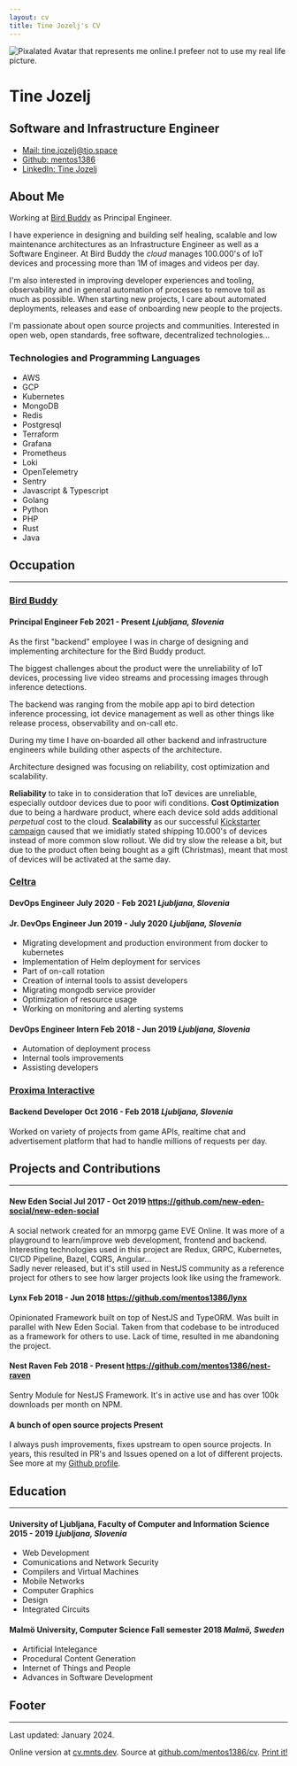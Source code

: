 ```yaml
---
layout: cv
title: Tine Jozelj's CV
---
```


<div id="headline">
    <img
        class="avatar shadow"
        src="https://avatars2.githubusercontent.com/u/1910649?s=460&u=d7ef7a7cd65e644b936e232d61ce21cf2cead047&v=4"
        alt="Pixalated Avatar that represents me online.I prefeer not to use my real life picture."
    />
    <h1 class="title">Tine Jozelj</h1>
    <h2 class="subtitle">Software and Infrastructure Engineer</h2>
</div>

<ul id="webaddress">
<li><a class="pill shadow" href="mailto:tine.jozelj@tjo.space">Mail: tine.jozelj@tjo.space</a></li>
<li><a class="pill shadow" href="https://github.com/mentos1386">Github: mentos1386</a></li>
<li><a class="pill shadow" href="https://www.linkedin.com/in/tine-jozelj-884398121/">LinkedIn: Tine Jozelj</a></li>
</ul>


## About Me

Working at [Bird Buddy](https://mybirdbuddy.com/) as Principal Engineer.

I have experience in designing and building self healing, scalable and low maintenance architectures
as an Infrastructure Engineer as well as a Software Engineer. At Bird Buddy the _cloud_ manages
100.000's of IoT devices and processing more than 1M of images and videos per day.

I'm also interested in improving developer experiences and tooling, observability and in general automation of processes
to remove toil as much as possible. When starting new projects, I care about automated deployments, releases and ease
of onboarding new people to the projects.

I'm passionate about open source projects and communities. Interested in open web, open standards,
free software, decentralized technologies...

### Technologies and Programming Languages

<ul class="pills shadow-items">
    <li>AWS</li>
    <li>GCP</li>
    <li>Kubernetes</li>
    <li>MongoDB</li>
    <li>Redis</li>
    <li>Postgresql</li>
    <li>Terraform</li>
    <li>Grafana</li>
    <li>Prometheus</li>
    <li>Loki</li>
    <li>OpenTelemetry</li>
    <li>Sentry</li>
    <li>Javascript & Typescript</li>
    <li>Golang</li>
    <li>Python</li>
    <li>PHP</li>
    <li>Rust</li>
    <li>Java</li>
</ul>

## Occupation
---

### [Bird Buddy](https://mybirdbuddy.com)
<h4>
    <span class="title"><strong>Principal Engineer</strong></span>
    <span class="date">Feb 2021 - Present</span>
    <i>Ljubljana, Slovenia</i>
</h4>

As the first "backend" employee I was in charge of designing and implementing architecture for the Bird Buddy product.

The biggest challenges about the product were the unreliability of IoT devices, processing live video streams and processing
images through inference detections.

The backend was ranging from the mobile app api to bird detection inference processing, iot device management as well as
other things like release process, observability and on-call etc.

During my time I have on-boarded all other backend and infrastructure engineers while building other aspects of the architecture.

Architecture designed was focusing on reliability, cost optimization and scalability.

__Reliability__ to take in to consideration that IoT devices are unreliable, especially outdoor devices due to poor wifi conditions.
__Cost Optimization__ due to being a hardware product, where each device sold adds additional _perpetual_ cost to the cloud.
__Scalability__ as our successful [Kickstarter campaign](https://www.kickstarter.com/projects/mybirdbuddy/bird-buddy-a-smart-bird-feeder) caused that we imidiatly stated shipping 10.000's of devices instead of more common slow rollout.
We did try slow the release a bit, but due to the product often being bought as a gift (Christmas),
meant that most of devices will be activated at the same day.


### [Celtra](https://celtra.com)
<h4>
    <span class="title"><strong>DevOps Engineer</strong></span>
    <span class="date">July 2020 - Feb 2021</span>
    <i>Ljubljana, Slovenia</i>
</h4>

<h4>
    <span class="title"><strong>Jr. DevOps Engineer</strong></span>
    <span class="date">Jun 2019 - July 2020</span>
    <i>Ljubljana, Slovenia</i>
</h4>

 * Migrating development and production environment from docker to kubernetes
 * Implementation of Helm deployment for services
 * Part of on-call rotation
 * Creation of internal tools to assist developers
 * Migrating mongodb service provider
 * Optimization of resource usage
 * Working on monitoring and alerting systems

<h4>
    <span class="title"><strong>DevOps Engineer Intern</strong></span>
    <span class="date">Feb 2018 - Jun 2019</span>
    <i>Ljubljana, Slovenia</i>
</h4>

 * Automation of deployment process
 * Internal tools improvements
 * Assisting developers

### [Proxima Interactive](https://proxima.si)
<h4>
    <span class="title"><strong>Backend Developer</strong></span>
    <span class="date">Oct 2016 - Feb 2018</span>
    <i>Ljubljana, Slovenia</i>
</h4>

Worked on variety of projects from game APIs, realtime chat and advertisement platform that had to handle millions of requests per day.

## Projects and Contributions
---

<h4>
    <span class="title"><strong>New Eden Social</strong></span>
    <span class="date">Jul 2017 - Oct 2019</span>
    <a href="https://github.com/new-eden-social/new-eden-social">https://github.com/new-eden-social/new-eden-social</a>
</h4>

<p>
A social network created for an mmorpg game EVE Online. It was more of a playground to learn/improve web development, frontend and backend.
Interesting technologies used in this project are Redux, GRPC, Kubernetes, CI/CD Pipeline, Bazel, CQRS, Angular...
<br/>
Sadly never released, but it's still used in NestJS community as a reference project for others to see how larger projects look like using
the framework.
</p>

<h4>
    <span class="title"><strong>Lynx</strong></span>
    <span class="date">Feb 2018 - Jun 2018</span>
    <a href="https://github.com/mentos1386/lynx">https://github.com/mentos1386/lynx</a>
</h4>

Opinionated Framework built on top of NestJS and TypeORM. Was built in parallel with New Eden Social.
Taken from that codebase to be introduced as a framework for others to use.
Lack of time, resulted in me abandoning the project.

<h4>
    <span class="title"><strong>Nest Raven</strong></span>
    <span class="date">Feb 2018 - Present</span>
    <a href="https://github.com/mentos1386/nest-raven">https://github.com/mentos1386/nest-raven</a>
</h4>

Sentry Module for NestJS Framework. It's in active use and has over 100k downloads per month on NPM.

<h4>
    <span class="title"><strong>A bunch of open source projects</strong></span>
    <span class="date">Present</span>
</h4>

I always push improvements, fixes upstream to open source projects. In years, this resulted in PR's and Issues opened on a lot of different projects.
See more at my [Github profile](https://github.com/mentos1386).


## Education
---

<h4>
    <span class="title"><strong>University of Ljubljana, Faculty of Computer and Information Science</strong></span>
    <span class="date">2015 - 2019</span>
    <i>Ljubljana, Slovenia</i>
</h4>

 * Web Development
 * Comunications and Network Security
 * Compilers and Virtual Machines
 * Mobile Networks
 * Computer Graphics
 * Design
 * Integrated Circuits

<h4>
    <span class="title"><strong>Malmö University, Computer Science</strong></span>
    <span class="date">Fall semester 2018</span>
    <i>Malmö, Sweden</i>
</h4>

 * Artificial Intelegance
 * Procedural Content Generation
 * Internet of Things and People
 * Advances in Software Development

## Footer
---

Last updated: January 2024.

Online version at [cv.mnts.dev](https://cv.mnts.dev).
Source at [github.com/mentos1386/cv](https://github.com/mentos1386/cv).
<a role="button" class="print-it" href="javascript:if(window.print)window.print()">Print it!</a>
